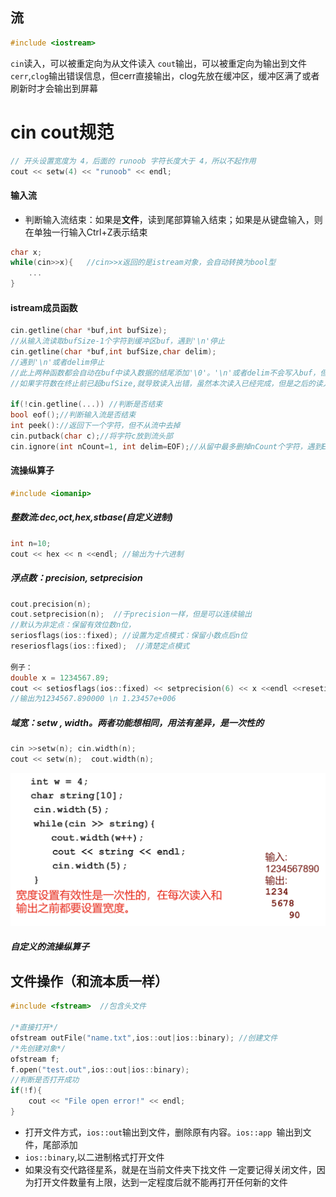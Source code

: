 ## 流
```c++
#include <iostream>
```
``cin``读入，可以被重定向为从文件读入
``cout``输出，可以被重定向为输出到文件
``cerr``,``clog``输出错误信息，但cerr直接输出，clog先放在缓冲区，缓冲区满了或者刷新时才会输出到屏幕

# cin cout规范

```c++
// 开头设置宽度为 4，后面的 runoob 字符长度大于 4，所以不起作用
cout << setw(4) << "runoob" << endl;
```

#### 输入流
- 判断输入流结束：如果是**文件**，读到尾部算输入结束；如果是从键盘输入，则在单独一行输入Ctrl+Z表示结束
```c++
char x;
while(cin>>x){   //cin>>x返回的是istream对象，会自动转换为bool型
    ...
}
```
#### istream成员函数
```c++
cin.getline(char *buf,int bufSize);
//从输入流读取bufSize-1个字符到缓冲区buf，遇到'\n'停止
cin.getline(char *buf,int bufSize,char delim);
//遇到'\n'或者delim停止
//此上两种函数都会自动在buf中读入数据的结尾添加'\0'。'\n'或者delim不会写入buf，但是会从留中取走
//如果字符数在终止前已超bufSize,就导致读入出错，虽然本次读入已经完成，但是之后的读入都会失败

if(!cin.getline(...)) //判断是否结束
bool eof();//判断输入流是否结束
int peek()://返回下一个字符，但不从流中去掉
cin.putback(char c);//将字符c放到流头部
cin.ignore(int nCount=1, int delim=EOF);//从留中最多删掉nCount个字符，遇到EOF结束
```

#### 流操纵算子
```c++
#include <iomanip>
```
##### 整数流:dec,oct,hex,stbase(自定义进制)

```c++
int n=10;
cout << hex << n <<endl; //输出为十六进制
```
##### 浮点数：precision, setprecision
```c++
cout.precision(n); 
cout.setprecision(n);  //于precision一样，但是可以连续输出
//默认为非定点：保留有效位数n位，
seriosflags(ios::fixed); //设置为定点模式：保留小数点后n位
reseriosflags(ios::fixed);  //清楚定点模式

例子：
double x = 1234567.89;
cout << setiosflags(ios::fixed) << setprecision(6) << x <<endl <<resetiosflags(ios::fixed) << x;
//输出为1234567.890000 \n 1.23457e+006
```
##### 域宽：setw , width。两者功能想相同，用法有差异，是**一次性**的
```c++
cin >>setw(n); cin.width(n);
cout << setw(n);  cout.width(n);
```
![](c++04.PNG)
##### 自定义的流操纵算子

## 文件操作（和流本质一样）
```c++
#include <fstream>  //包含头文件

/*直接打开*/
ofstream outFile("name.txt",ios::out|ios::binary); //创建文件
/*先创建对象*/
ofstream f;
f.open("test.out",ios::out|ios::binary);
//判断是否打开成功
if(!f){
    cout << "File open error!" << endl;
}
```
- 打开文件方式，``ios::out``输出到文件，删除原有内容。``ios::app ``输出到文件，尾部添加
- ``ios::binary``,以二进制格式打开文件
- 如果没有交代路径星系，就是在当前文件夹下找文件
一定要记得关闭文件，因为打开文件数量有上限，达到一定程度后就不能再打开任何新的文件